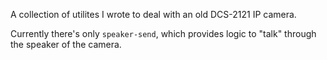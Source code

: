 A collection of utilites I wrote to deal with an old DCS-2121 IP camera.

Currently there's only `speaker-send`, which provides logic to "talk" through
the speaker of the camera.
